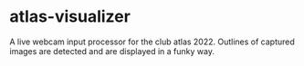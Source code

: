 # atlas-visualizer

A live webcam input processor for the club atlas 2022. Outlines of captured images are detected and are displayed in a funky way.
